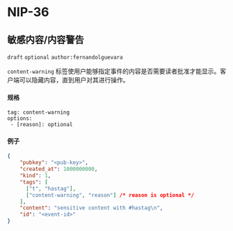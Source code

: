 NIP-36
======

敏感内容/内容警告
-----------------------------------

 `draft` `optional` `author:fernandolguevara`

 `content-warning` 标签使用户能够指定事件的内容是否需要读者批准才能显示。客户端可以隐藏内容，直到用户对其进行操作。

#### 规格

```
tag: content-warning
options:
 - [reason]: optional  
```

#### 例子

```json
{
    "pubkey": "<pub-key>",
    "created_at": 1000000000,
    "kind": 1,
    "tags": [
      ["t", "hastag"],
      ["content-warning", "reason"] /* reason is optional */
    ],
    "content": "sensitive content with #hastag\n",
    "id": "<event-id>"
}
```
